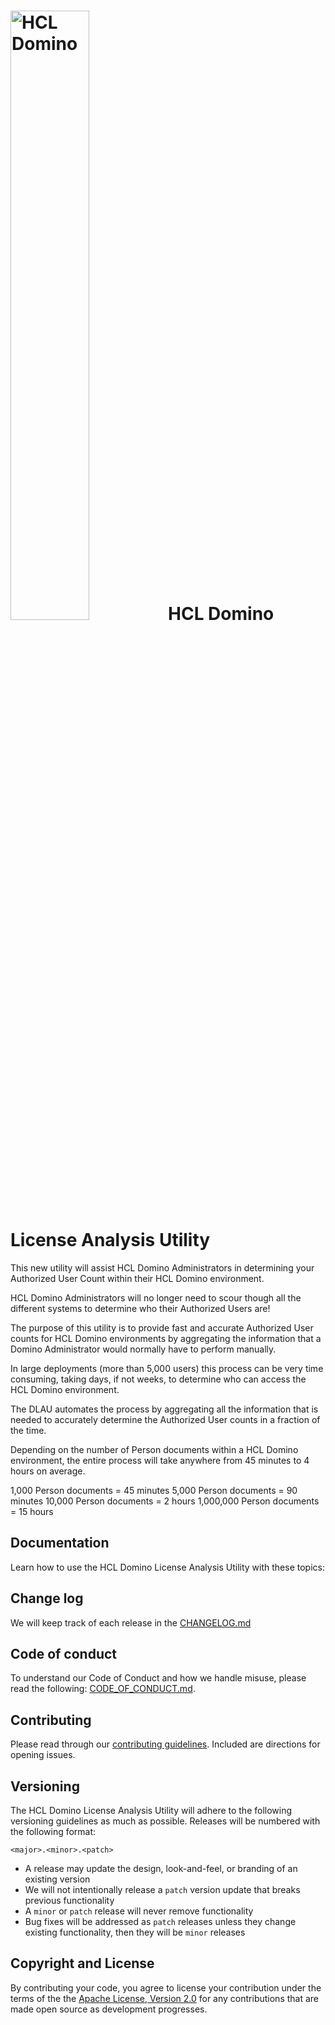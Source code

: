 <h1><img src="https://www.hcltechsw.com/wps/wcm/connect/30a9835c-7d44-4b53-8302-9357b6e41b65/HCL+Domino_Color_Icon_300.png?MOD=AJPERES&CACHEID=ROOTWORKSPACE-30a9835c-7d44-4b53-8302-9357b6e41b65-o8PYNwY" alt="HCL Domino" width="50%">HCL Domino License Analysis Utility</h1>

This new utility will assist HCL Domino Administrators in determining your Authorized User Count within their HCL Domino environment.

HCL Domino Administrators will no longer need to scour though all the different systems to determine who their Authorized Users are!

The purpose of this utility is to provide fast and accurate Authorized User counts for HCL Domino environments by aggregating the information that a Domino Administrator would normally have to perform manually.

In large deployments (more than 5,000 users) this process can be very time consuming, taking days, if not weeks, to determine who can access the HCL Domino environment.

The DLAU automates the process by aggregating all the information that is needed to accurately determine the Authorized User counts in a fraction of the time.

Depending on the number of Person documents within a HCL Domino environment, the entire process will take anywhere from 45 minutes to 4 hours on average.

1,000 Person documents = 45 minutes
5,000 Person documents = 90 minutes
10,000 Person documents = 2 hours
1,000,000 Person documents = 15 hours

## Documentation

Learn how to use the HCL Domino License Analysis Utility with these topics:


## Change log

We will keep track of each release in the [CHANGELOG.md](./CHANGELOG.md)


## Code of conduct

To understand our Code of Conduct and how we handle misuse, please read the following:
[CODE_OF_CONDUCT.md](./CODE_OF_CONDUCT.md).

## Contributing

Please read through our [contributing guidelines](./CONTRIBUTING.md).  Included are directions for opening issues.

## Versioning

The HCL Domino License Analysis Utility will adhere to the following versioning guidelines as much as possible. Releases will be numbered with the following format:

`<major>.<minor>.<patch>`

* A release may update the design, look-and-feel, or branding of an existing version
* We will not intentionally release a `patch` version update that breaks previous functionality
* A `minor` or `patch` release will never remove functionality
* Bug fixes will be addressed as `patch` releases unless they change existing functionality, then they will be `minor` releases

## Copyright and License
By contributing your code, you agree to license your contribution under the terms of the the [Apache License, Version 2.0](https://www.apache.org/licenses/LICENSE-2.0) for any contributions that are made open source as development progresses.
